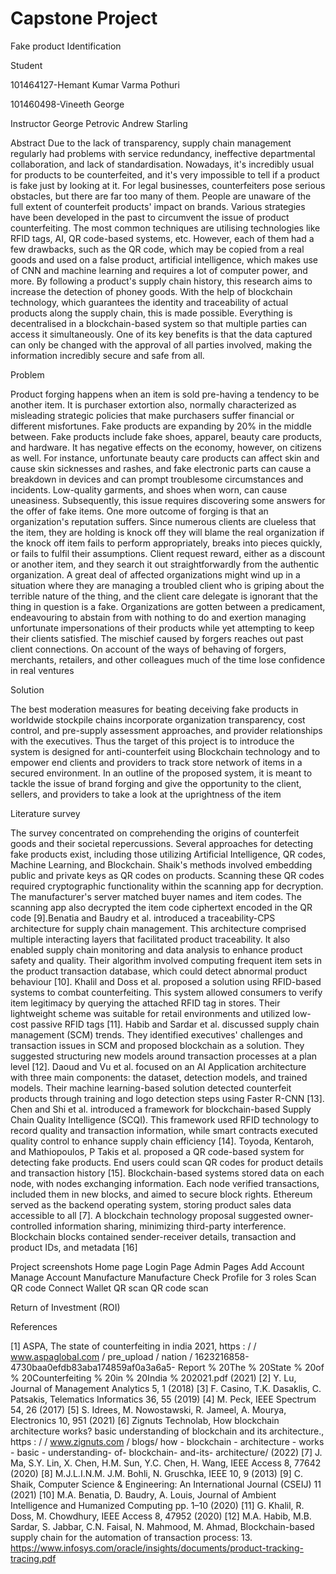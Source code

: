 ﻿# Capstone Project
 
Fake product Identification

Student

101464127-Hemant Kumar Varma Pothuri

101460498-Vineeth George

Instructor 
George Petrovic
Andrew Starling

Abstract 
Due to the lack of transparency, supply chain management regularly had problems with service 
redundancy, ineffective departmental collaboration, and lack of standardisation. Nowadays, it's 
incredibly usual for products to be counterfeited, and it's very impossible to tell if a product is fake 
just by looking at it. For legal businesses, counterfeiters pose serious obstacles, but there are far too 
many of them. People are unaware of the full extent of counterfeit products' impact on brands. 
Various strategies have been developed in the past to circumvent the issue of product counterfeiting. 
The most common techniques are utilising technologies like RFID tags, AI, QR code-based systems, 
etc. However, each of them had a few drawbacks, such as the QR code, which may be copied from a 
real goods and used on a false product, artificial intelligence, which makes use of CNN and machine 
learning and requires a lot of computer power, and more. By following a product's supply chain 
history, this research aims to increase the detection of phoney goods. With the help of blockchain 
technology, which guarantees the identity and traceability of actual products along the supply chain, 
this is made possible. Everything is decentralised in a blockchain-based system so that multiple 
parties can access it simultaneously. One of its key benefits is that the data captured can only be 
changed with the approval of all parties involved, making the information incredibly secure and safe 
from all.

Problem

Product forging happens when an item is sold pre-having a tendency to be another item. It is 
purchaser extortion also, normally characterized as misleading strategic policies that make 
purchasers suffer financial or different misfortunes. Fake products are expanding by 20% in the 
middle between. Fake products include fake shoes, apparel, beauty care products, and hardware. It 
has negative effects on the economy, however, on citizens as well. For instance, unfortunate beauty 
care products can affect skin and cause skin sicknesses and rashes, and fake electronic parts can 
cause a breakdown in devices and can prompt troublesome circumstances and incidents. Low-quality 
garments, and shoes when worn, can cause uneasiness. Subsequently, this issue requires discovering 
some answers for the offer of fake items. One more outcome of forging is that an organization's 
reputation suffers. Since numerous clients are clueless that the item, they are holding is knock off 
they will blame the real organization if the knock off item fails to perform appropriately, breaks into 
pieces quickly, or fails to fulfil their assumptions. Client request reward, either as a discount or 
another item, and they search it out straightforwardly from the authentic organization. A great deal 
of affected organizations might wind up in a situation where they are managing a troubled client who 
is griping about the terrible nature of the thing, and the client care delegate is ignorant that the thing 
in question is a fake. Organizations are gotten between a predicament, endeavouring to abstain from 
with nothing to do and exertion managing unfortunate impersonations of their products while yet 
attempting to keep their clients satisfied. The mischief caused by forgers reaches out past client 
connections. On account of the ways of behaving of forgers, merchants, retailers, and other 
colleagues much of the time lose confidence in real ventures

Solution 

The best moderation measures for beating deceiving fake products in worldwide stockpile chains 
incorporate organization transparency, cost control, and pre-supply assessment approaches, and 
provider relationships with the executives. Thus the target of this project is to introduce the system is 
designed for anti-counterfeit using Blockchain technology and to empower end clients and providers 
to track store network of items in a secured environment. In an outline of the proposed system, it is 
meant to tackle the issue of brand forging and give the opportunity to the client, sellers, and 
providers to take a look at the uprightness of the item

Literature survey 

The survey concentrated on comprehending the origins of counterfeit goods and their societal 
repercussions. Several approaches for detecting fake products exist, including those utilizing Artificial 
Intelligence, QR codes, Machine Learning, and Blockchain. Shaik's methods involved embedding 
public and private keys as QR codes on products. Scanning these QR codes required cryptographic 
functionality within the scanning app for decryption. The manufacturer's server matched buyer 
names and item codes. The scanning app also decrypted the item code ciphertext encoded in the QR 
code [9].Benatia and Baudry et al. introduced a traceability-CPS architecture for supply chain 
management. This architecture comprised multiple interacting layers that facilitated product 
traceability. It also enabled supply chain monitoring and data analysis to enhance product safety and 
quality. Their algorithm involved computing frequent item sets in the product transaction database, 
which could detect abnormal product behaviour [10]. Khalil and Doss et al. proposed a solution using 
RFID-based systems to combat counterfeiting. This system allowed consumers to verify item 
legitimacy by querying the attached RFID tag in stores. Their lightweight scheme was suitable for 
retail environments and utilized low-cost passive RFID tags [11]. Habib and Sardar et al. discussed 
supply chain management (SCM) trends. They identified executives' challenges and transaction 
issues in SCM and proposed blockchain as a solution. They suggested structuring new models around 
transaction processes at a plan level [12]. Daoud and Vu et al. focused on an AI Application 
architecture with three main components: the dataset, detection models, and trained models. Their 
machine learning-based solution detected counterfeit products through training and logo detection 
steps using Faster R-CNN [13]. Chen and Shi et al. introduced a framework for blockchain-based
Supply Chain Quality Intelligence (SCQI). This framework used RFID technology to record quality and 
transaction information, while smart contracts executed quality control to enhance supply chain 
efficiency [14]. Toyoda, Kentaroh, and Mathiopoulos, P Takis et al. proposed a QR code-based system 
for detecting fake products. End users could scan QR codes for product details and transaction 
history [15]. Blockchain-based systems stored data on each node, with nodes exchanging 
information. Each node verified transactions, included them in new blocks, and aimed to secure 
block rights. Ethereum served as the backend operating system, storing product sales data accessible 
to all [7]. A blockchain technology proposal suggested owner-controlled information sharing, 
minimizing third-party interference. Blockchain blocks contained sender-receiver details, transaction 
and product IDs, and metadata [16]

Project screenshots 
Home page
Login Page
Admin Pages
Add Account
Manage Account
Manufacture
Manufacture
Check Profile for 3 roles
Scan QR code
Connect Wallet
QR scan
QR code scan 

Return of Investment (ROI)

References

[1] ASPA, The state of counterfeiting in india 2021, https : / / www.aspaglobal.com / pre_upload / 
nation / 1623216858-4730baa0efdb83aba174859af0a3a6a5- Report % 20The % 20State % 20of % 
20Counterfeiting % 20in % 20India % 202021.pdf (2021) 
[2] Y. Lu, Journal of Management Analytics 5, 1 (2018) 
[3] F. Casino, T.K. Dasaklis, C. Patsakis, Telematics Informatics 36, 55 (2019) 
[4] M. Peck, IEEE Spectrum 54, 26 (2017) 
[5] S. Idrees, M. Nowostawski, R. Jameel, A. Mourya, Electronics 10, 951 (2021)
[6] Zignuts Technolab, How blockchain architecture works? basic understanding of blockchain and its 
architecture., https : / / www.zignuts.com / blogs/ how - blockchain - architecture - works - basic -
understanding- of- blockchain- and-its- architecture/ (2022) 
[7] J. Ma, S.Y. Lin, X. Chen, H.M. Sun, Y.C. Chen, H. Wang, IEEE Access 8, 77642 (2020) [8] M.J.L.I.N.M. 
J.M. Bohli, N. Gruschka, IEEE 10, 9 (2013) 
[9] C. Shaik, Computer Science & Engineering: An International Journal (CSEIJ) 11 (2021)
[10] M.A. Benatia, D. Baudry, A. Louis, Journal of Ambient Intelligence and Humanized Computing pp. 
1–10 (2020) 
[11] G. Khalil, R. Doss, M. Chowdhury, IEEE Access 8, 47952 (2020)
[12] M.A. Habib, M.B. Sardar, S. Jabbar, C.N. Faisal, N. Mahmood, M. Ahmad, Blockchain-based 
supply chain for the automation of transaction process:
13. https://www.infosys.com/oracle/insights/documents/product-tracking-tracing.pdf
